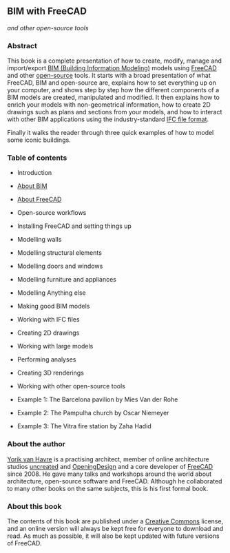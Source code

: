 ## BIM with FreeCAD

*and other open-source tools*



### Abstract

This book is a complete presentation of how to create, modify, manage and import/export [BIM (Building Information Modeling)](https://en.wikipedia.org/wiki/Building_information_modeling) models using [FreeCAD](https://www.freecadweb.org) and other [open-source](https://en.wikipedia.org/wiki/Open-source_software) tools. It starts with a broad presentation of what FreeCAD, BIM and open-source are, explains how to set everything up on your computer, and shows step by step how the different components of a BIM models are created, manipulated and modified. It then explains how to enrich your models with non-geometrical information, how to create 2D drawings such as plans and sections from your models, and how to interact with other BIM applications using the industry-standard [IFC file format](https://en.wikipedia.org/wiki/Industry_Foundation_Classes).

Finally it walks the reader through three quick examples of how to model some iconic buildings.



### Table of contents

* Introduction

* [About BIM](About%20BIM.md)

* [About FreeCAD](About%20FreeCAD.md)

* Open-source workflows

* Installing FreeCAD and setting things up

* Modelling walls

* Modelling structural elements

* Modelling doors and windows

* Modelling furniture and appliances

* Modelling Anything else

* Making good BIM models

* Working with IFC files

* Creating 2D drawings

* Working with large models

* Performing analyses

* Creating 3D renderings

* Working with other open-source tools

* Example 1: The Barcelona pavilion by Mies Van der Rohe

* Example 2: The Pampulha church by Oscar Niemeyer

* Example 3: The Vitra fire station by Zaha Hadid

    

### About the author

[Yorik van Havre](https://yorik.uncreated.net) is a practising architect, member of online architecture studios [uncreated](https://www.uncreated.net) and [OpeningDesign](https://openingdesign.com) and a core developer of [FreeCAD](https://www.freecadweb.org) since 2008. He gave many talks and workshops around the world about architecture, open-source software and FreeCAD. Although he collaborated to many other books on the same subjects, this is his first formal book.



### About this book

The contents of this book are published under a [Creative Commons](LICENSE) license, and an online version will always be kept free for everyone to download and read. As much as possible, it will also be kept updated with future versions of FreeCAD.
